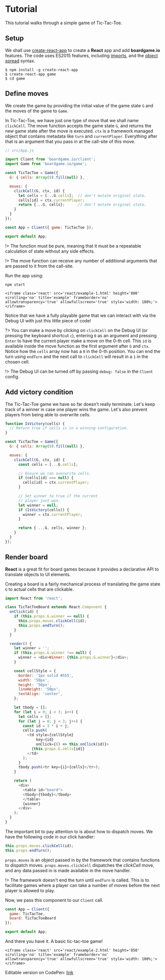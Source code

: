 # Tutorial

This tutorial walks through a simple game of Tic-Tac-Toe.

## Setup

We shall use [create-react-app](https://github.com/facebookincubator/create-react-app) to create a **React** app and add
**boardgame.io** features. The code uses ES2015 features,
including [imports](https://developer.mozilla.org/en-US/docs/Web/JavaScript/Reference/Statements/import), and
the [object spread](https://developer.mozilla.org/en-US/docs/Web/JavaScript/Reference/Operators/Spread_operator) syntax.

```
$ npm install -g create-react-app
$ create-react-app game
$ cd game
```

## Define moves

We create the game by providing the initial value of the
game state `G` and the moves of the game to `Game`.

In Tic-Tac-Toe, we have just one type of move that we shall
name `clickCell`. The move function accepts
the game state `G`, and returns the new game state
after the move is executed. `ctx` is a framework managed
object that contains metadata like `turn` and `currentPlayer`.
Everything after that is an argument that you pass in at the
call-site of this move.

```js
// src/App.js

import Client from 'boardgame.io/client';
import Game from 'boardgame.io/game';

const TicTacToe = Game({
  G: { cells: Array(9).fill(null) },

  moves: {
    clickCell(G, ctx, id) {
      let cells = [...G.cells];  // don't mutate original state.
      cells[id] = ctx.currentPlayer;
      return {...G, cells};      // don't mutate original state.
    }
  }
});

const App = Client({ game: TicTacToe });

export default App;
```

!> The function must be pure, meaning that it must be
a repeatable calculation of state without any side effects.

!> The move function can receive any number of additional
arguments that are passed to it from the call-site.

Run the app using:
```
npm start
```

```react
<iframe class='react' src='react/example-1.html' height='800' scrolling='no' title='example' frameborder='no' allowtransparency='true' allowfullscreen='true' style='width: 100%;'></iframe>
```

Notice that we have a fully playable game that we can
interact with via the Debug UI with just
this little piece of code!

?> You can make a move by clicking on `clickCell` on the
Debug UI (or pressing the keyboard shortcut `c`),
entering `0` as an argument and pressing
`Enter` to have the current player make a move on the 0-th
cell. This `id` is available inside the move function as
the first argument after `G` and `ctx`. Notice how the
`cells` array now has a `0` in the 0-th position. You
can end the turn using `endTurn` and the next call to
`clickCell` will result in a `1` in the chosen cell.

!> The Debug UI can be turned off by passing `debug: false`
in the `Client` config.

## Add victory condition

The Tic-Tac-Toe game we have so far doesn't really terminate.
Let's keep track of a winner in case one player wins the game.
Let's also prevent players from being able to overwrite cells.

```js
function IsVictory(cells) {
  // Return true if cells is in a winning configuration.
}

const TicTacToe = Game({
  G: { cells: Array(9).fill(null) },

  moves: {
    clickCell(G, ctx, id) {
      const cells = [...G.cells];

      // Ensure we can overwrite cells.
      if (cells[id] === null) {
        cells[id] = ctx.currentPlayer;
      }

      // Set winner to true if the current
      // player just won.
      let winner = null;
      if (IsVictory(cells)) {
        winner = ctx.currentPlayer;
      }

      return { ...G, cells, winner };
    }
  }
});
```

## Render board

**React** is a great fit for board games because
it provides a declarative API to translate objects
to UI elements.

Creating a board is a fairly mechanical process of
translating the game state `G` to actual cells that
are clickable.

```js
import React from 'react';

class TicTacToeBoard extends React.Component {
  onClick(id) {
    if (this.props.G.winner == null) {
      this.props.moves.clickCell(id);
      this.props.endTurn();
    }
  }

  render() {
    let winner = '';
    if (this.props.G.winner !== null) {
      winner = <div>Winner: {this.props.G.winner}</div>;
    }

    const cellStyle = {
      border: '1px solid #555',
      width: '50px',
      height: '50px',
      lineHeight: '50px',
      textAlign: 'center',
    };

    let tbody = [];
    for (let i = 0; i < 3; i++) {
      let cells = [];
      for (let j = 0; j < 3; j++) {
        const id = 3 * i + j;
        cells.push(
          <td style={cellStyle}
              key={id}
              onClick={() => this.onClick(id)}>
            {this.props.G.cells[id]}
          </td>
        );
      }
      tbody.push(<tr key={i}>{cells}</tr>);
    }

    return (
      <div>
        <table id="board">
        <tbody>{tbody}</tbody>
        </table>
        {winner}
      </div>
    );
  }
}
```

The important bit to pay attention to is about how to
dispatch moves. We have the following code in our click
handler:

```js
this.props.moves.clickCell(id);
this.props.endTurn();
```

`props.moves` is an object passed in by the framework that
contains functions to dispatch moves. `props.moves.clickCell`
dispatches the *clickCell* move, and any data passed in is made
available in the move handler.

!> The framework doesn't end the turn until `endTurn` is called.
This is to facilitate games where a player can take a number
of moves before the next player is allowed to play.

Now, we pass this component to our `Client` call.

```js
const App = Client({
  game: TicTacToe,
  board: TicTacToeBoard
});

export default App;
```

And there you have it. A basic tic-tac-toe game!

```react
<iframe class='react' src='react/example-2.html' height='850' scrolling='no' title='example' frameborder='no' allowtransparency='true' allowfullscreen='true' style='width: 100%;'></iframe>
```

Editable version on CodePen: [link](https://codepen.io/nicolodavis/full/MEvrjq/)
